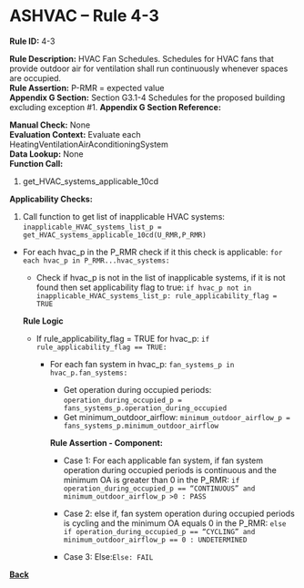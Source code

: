 # ASHVAC – Rule 4-3

**Rule ID:** 4-3
 
**Rule Description:** HVAC Fan Schedules. Schedules for HVAC fans that provide outdoor air for ventilation shall run continuously whenever spaces are occupied.  
**Rule Assertion:** P-RMR = expected value                                           
**Appendix G Section:** Section G3.1-4 Schedules for the proposed building excluding exception #1. 
**Appendix G Section Reference:**  

**Manual Check:** None  
**Evaluation Context:** Evaluate each HeatingVentilationAirAconditioningSystem  
**Data Lookup:** None  
**Function Call:** 

1. get_HVAC_systems_applicable_10cd


**Applicability Checks:** 

1. Call function to get list of inapplicable HVAC systems: `inapplicable_HVAC_systems_list_p = get_HVAC_systems_applicable_10cd(U_RMR,P_RMR)`
- For each hvac_p in the P_RMR check if it this check is applicable: `for each hvac_p in P_RMR...hvac_systems:`
    - Check if hvac_p is not in the list of inapplicable systems, if it is not found then set applicability flag to true: `if hvac_p not in inapplicable_HVAC_systems_list_p: rule_applicability_flag = TRUE`
    
    **Rule Logic**
    - If rule_applicability_flag = TRUE for hvac_p: `if rule_applicability_flag == TRUE:`
        - For each fan system in hvac_p: `fan_systems_p in hvac_p.fan_systems:`
            - Get operation during occupied periods: `operation_during_occupied_p = fans_systems_p.operation_during_occupied`
            - Get minimum_outdoor_airflow: `minimum_outdoor_airflow_p = fans_systems_p.minimum_outdoor_airflow`

            **Rule Assertion - Component:**
            - Case 1: For each applicable fan system, if fan system operation during occupied periods is continuous and the minimum OA is greater than 0 in the P_RMR: `if operation_during_occupied_p == “CONTINUOUS” and minimum_outdoor_airflow_p >0 : PASS`
            - Case 2: else if, fan system operation during occupied periods is cycling and the minimum OA equals 0 in the P_RMR: `else if operation_during_occupied_p == “CYCLING” and minimum_outdoor_airflow_p == 0 : UNDETERMINED`

            - Case 3: Else:`Else: FAIL`


**[Back](../_toc.md)**